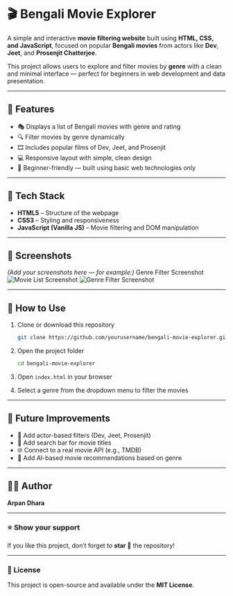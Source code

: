 # 🎬 Bengali Movie Explorer

A simple and interactive **movie filtering website** built using **HTML, CSS, and JavaScript**, focused on popular **Bengali movies** from actors like **Dev**, **Jeet**, and **Prosenjit Chatterjee**.

This project allows users to explore and filter movies by **genre** with a clean and minimal interface — perfect for beginners in web development and data presentation.

---

## 🌟 Features

* 🎭 Displays a list of Bengali movies with genre and rating
* 🔍 Filter movies by genre dynamically
* 🎞️ Includes popular films of Dev, Jeet, and Prosenjit
* 💻 Responsive layout with simple, clean design
* 🧠 Beginner-friendly — built using basic web technologies only

---

## 🧩 Tech Stack

* **HTML5** – Structure of the webpage
* **CSS3** – Styling and responsiveness
* **JavaScript (Vanilla JS)** – Movie filtering and DOM manipulation

---

## 📸 Screenshots

*(Add your screenshots here — for example:)*
Genre Filter Screenshot
![Movie List Screenshot]()
![Genre Filter Screenshot](screenshots/genre-filter.png)

---

## 🚀 How to Use

1. Clone or download this repository

   ```bash
   git clone https://github.com/yourusername/bengali-movie-explorer.git
   ```
2. Open the project folder

   ```bash
   cd bengali-movie-explorer
   ```
3. Open `index.html` in your browser
4. Select a genre from the dropdown menu to filter the movies

---

## 🧠 Future Improvements

* 🎯 Add actor-based filters (Dev, Jeet, Prosenjit)
* 🔎 Add search bar for movie titles
* 🌐 Connect to a real movie API (e.g., TMDB)
* 🤖 Add AI-based movie recommendations based on genre

---

## 👨‍💻 Author

**Arpan Dhara**

---

### ⭐ Show your support

If you like this project, don’t forget to **star 🌟** the repository!

---

### 📝 License

This project is open-source and available under the **MIT License**.
